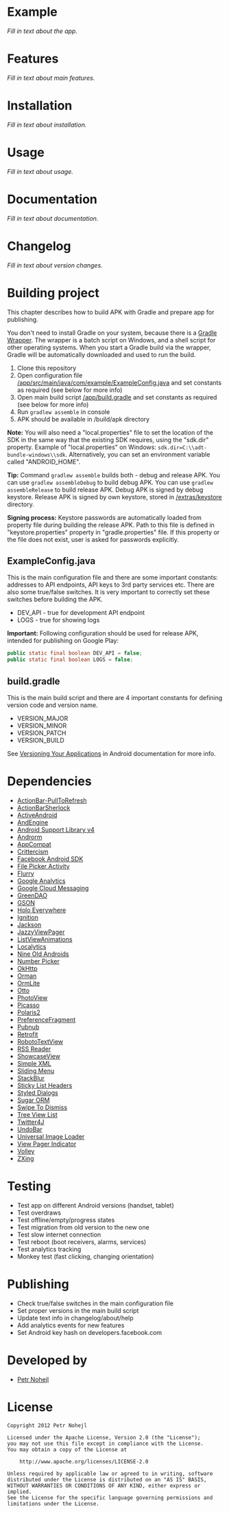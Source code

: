 Example
=======

*Fill in text about the app.*


Features
========

*Fill in text about main features.*


Installation
============

*Fill in text about installation.*


Usage
=====

*Fill in text about usage.*


Documentation
=============

*Fill in text about documentation.*


Changelog
=========

*Fill in text about version changes.*


Building project
================

This chapter describes how to build APK with Gradle and prepare app for publishing.

You don't need to install Gradle on your system, because there is a [Gradle Wrapper](http://www.gradle.org/docs/current/userguide/gradle_wrapper.html). The wrapper is a batch script on Windows, and a shell script for other operating systems. When you start a Gradle build via the wrapper, Gradle will be automatically downloaded and used to run the build.

1. Clone this repository
2. Open configuration file [/app/src/main/java/com/example/ExampleConfig.java](https://github.com/example/Example/blob/master/app/src/main/java/com/example/ExampleConfig.java) and set constants as required (see below for more info)
3. Open main build script [/app/build.gradle](https://github.com/example/Example/blob/master/app/build.gradle) and set constants as required (see below for more info)
4. Run `gradlew assemble` in console
5. APK should be available in /build/apk directory

**Note:** You will also need a "local.properties" file to set the location of the SDK in the same way that the existing SDK requires, using the "sdk.dir" property. Example of "local.properties" on Windows: `sdk.dir=C:\\adt-bundle-windows\\sdk`. Alternatively, you can set an environment variable called "ANDROID\_HOME".

**Tip:** Command `gradlew assemble` builds both - debug and release APK. You can use `gradlew assembleDebug` to build debug APK. You can use `gradlew assembleRelease` to build release APK. Debug APK is signed by debug keystore. Release APK is signed by own keystore, stored in [/extras/keystore](https://github.com/example/Example/tree/master/extras/keystore) directory.

**Signing process:** Keystore passwords are automatically loaded from property file during building the release APK. Path to this file is defined in "keystore.properties" property in "gradle.properties" file. If this property or the file does not exist, user is asked for passwords explicitly.


ExampleConfig.java
------------------

This is the main configuration file and there are some important constants: addresses to API endpoints, API keys to 3rd party services etc. There are also some true/false switches. It is very important to correctly set these switches before building the APK.

* DEV\_API - true for development API endpoint
* LOGS - true for showing logs

**Important:** Following configuration should be used for release APK, intended for publishing on Google Play:

```java
public static final boolean DEV_API = false;
public static final boolean LOGS = false;
``` 


build.gradle
------------

This is the main build script and there are 4 important constants for defining version code and version name.

* VERSION\_MAJOR
* VERSION\_MINOR
* VERSION\_PATCH
* VERSION\_BUILD

See [Versioning Your Applications](http://developer.android.com/tools/publishing/versioning.html#appversioning) in Android documentation for more info.


Dependencies
============

* [ActionBar-PullToRefresh](https://github.com/chrisbanes/ActionBar-PullToRefresh)
* [ActionBarSherlock](http://actionbarsherlock.com/)
* [ActiveAndroid](http://www.activeandroid.com/)
* [AndEngine](http://www.andengine.org/)
* [Android Support Library v4](http://developer.android.com/tools/extras/support-library.html)
* [Androrm](http://www.androrm.com/)
* [AppCompat](https://developer.android.com/reference/android/support/v7/appcompat/package-summary.html)
* [Crittercism](http://www.crittercism.com)
* [Facebook Android SDK](https://github.com/facebook/facebook-android-sdk)
* [File Picker Activity](https://github.com/Kaloer/Android-File-Picker-Activity)
* [Flurry](http://www.flurry.com/)
* [Google Analytics](http://www.google.com/analytics/)
* [Google Cloud Messaging](http://developer.android.com/sdk/index.html)
* [GreenDAO](http://greendao-orm.com/)
* [GSON](http://code.google.com/p/google-gson/)
* [Holo Everywhere](https://github.com/Prototik/HoloEverywhere)
* [Ignition](https://github.com/kaeppler/ignition)
* [Jackson](http://jackson.codehaus.org/)
* [JazzyViewPager](https://github.com/jfeinstein10/JazzyViewPager)
* [ListViewAnimations](https://github.com/nhaarman/ListViewAnimations)
* [Localytics](http://www.localytics.com/)
* [Nine Old Androids](https://github.com/JakeWharton/NineOldAndroids)
* [Number Picker](https://github.com/novak/numpicker-demo)
* [OkHttp](https://github.com/square/okhttp)
* [Orman](https://github.com/ahmetalpbalkan/orman)
* [OrmLite](http://ormlite.com/)
* [Otto](https://github.com/square/otto)
* [PhotoView](https://github.com/chrisbanes/PhotoView)
* [Picasso](https://github.com/square/picasso)
* [Polaris2](https://github.com/cyrilmottier/Polaris2)
* [PreferenceFragment](https://github.com/kolavar/android-support-v4-preferencefragment)
* [Pubnub](https://github.com/pubnub/java/tree/master/android)
* [Retrofit](https://github.com/square/retrofit)
* [RobotoTextView](https://github.com/johnkil/Android-RobotoTextView)
* [RSS Reader](https://github.com/matshofman/Android-RSS-Reader-Library)
* [ShowcaseView](https://github.com/Espiandev/ShowcaseView)
* [Simple XML](http://simple.sourceforge.net/)
* [Sliding Menu](https://github.com/jfeinstein10/SlidingMenu)
* [StackBlur](https://github.com/kikoso/android-stackblur)
* [Sticky List Headers](https://github.com/emilsjolander/StickyListHeaders)
* [Styled Dialogs](https://github.com/inmite/android-styled-dialogs)
* [Sugar ORM](http://satyan.github.com/sugar/index.html)
* [Swipe To Dismiss](https://github.com/JakeWharton/SwipeToDismissNOA)
* [Tree View List](http://code.google.com/p/tree-view-list-android/)
* [Twitter4J](http://twitter4j.org/en/)
* [UndoBar](https://github.com/soarcn/UndoBar)
* [Universal Image Loader](https://github.com/nostra13/Android-Universal-Image-Loader)
* [View Pager Indicator](https://github.com/JakeWharton/Android-ViewPagerIndicator)
* [Volley](https://android.googlesource.com/platform/frameworks/volley/)
* [ZXing](http://code.google.com/p/zxing/)


Testing
=======

* Test app on different Android versions (handset, tablet)
* Test overdraws
* Test offline/empty/progress states
* Test migration from old version to the new one
* Test slow internet connection
* Test reboot (boot receivers, alarms, services)
* Test analytics tracking
* Monkey test (fast clicking, changing orientation)


Publishing
==========

* Check true/false switches in the main configuration file
* Set proper versions in the main build script
* Update text info in changelog/about/help
* Add analytics events for new features
* Set Android key hash on developers.facebook.com


Developed by
============

* [Petr Nohejl](http://petrnohejl.cz)


License
=======

    Copyright 2012 Petr Nohejl

    Licensed under the Apache License, Version 2.0 (the "License");
    you may not use this file except in compliance with the License.
    You may obtain a copy of the License at

        http://www.apache.org/licenses/LICENSE-2.0

    Unless required by applicable law or agreed to in writing, software
    distributed under the License is distributed on an "AS IS" BASIS,
    WITHOUT WARRANTIES OR CONDITIONS OF ANY KIND, either express or implied.
    See the License for the specific language governing permissions and
    limitations under the License.
